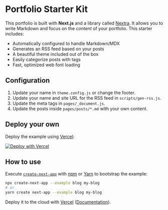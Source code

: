 # Portfolio Starter Kit

This portfolio is built with **Next.js** and a library called [Nextra](https://nextra.vercel.app/). It allows you to write Markdown and focus on the _content_ of your portfolio. This starter includes:

- Automatically configured to handle Markdown/MDX
- Generates an RSS feed based on your posts
- A beautiful theme included out of the box
- Easily categorize posts with tags
- Fast, optimized web font loading 

## Configuration

1. Update your name in `theme.config.js` or change the footer.
1. Update your name and site URL for the RSS feed in `scripts/gen-rss.js`.
1. Update the meta tags in `pages/_document.js`.
1. Update the posts inside `pages/posts/*.md` with your own content.

## Deploy your own

Deploy the example using [Vercel](https://vercel.com?utm_source=github&utm_medium=readme&utm_campaign=next-example):

[![Deploy with Vercel](https://vercel.com/button)](https://vercel.com/new/git/external?repository-url=https://github.com/vercel-solutions/nextjs-portfolio-starter&project-name=portfolio&repository-name=portfolio)

## How to use

Execute [`create-next-app`](https://github.com/vercel/next.js/tree/canary/packages/create-next-app) with [npm](https://docs.npmjs.com/cli/init) or [Yarn](https://yarnpkg.com/lang/en/docs/cli/create/) to bootstrap the example:

```bash
npx create-next-app --example blog my-blog
# or
yarn create next-app --example blog my-blog
```

Deploy it to the cloud with [Vercel](https://vercel.com/new?utm_source=github&utm_medium=readme&utm_campaign=next-example) ([Documentation](https://nextjs.org/docs/deployment)).
